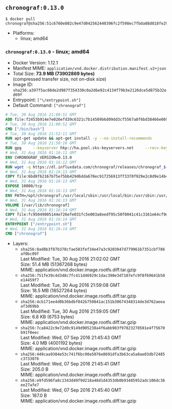 ## `chronograf:0.13.0`

```console
$ docker pull chronograf@sha256:51c6760e802c9e47d042562440396fc2f598ec7fbda88d818fe29972779a753c
```

-	Platforms:
	-	linux; amd64

### `chronograf:0.13.0` - linux; amd64

-	Docker Version: 1.12.1
-	Manifest MIME: `application/vnd.docker.distribution.manifest.v2+json`
-	Total Size: **73.9 MB (73902869 bytes)**  
	(compressed transfer size, not on-disk size)
-	Image ID: `sha256:a397f5ac08de2d987f354330c0a2d6e92c4134f79b3e2126dce5d875b32ed69f`
-	Entrypoint: `["\/entrypoint.sh"]`
-	Default Command: `["chronograf"]`

```dockerfile
# Tue, 30 Aug 2016 21:00:51 GMT
ADD file:f2453b914e7e026efd39c6321c7b14509b6d09dd3cf5567a8f6bd38466e06954 in / 
# Tue, 30 Aug 2016 21:00:52 GMT
CMD ["/bin/bash"]
# Tue, 30 Aug 2016 21:52:11 GMT
RUN apt-get update && apt-get install -y --no-install-recommends 		ca-certificates 		curl 		wget 	&& rm -rf /var/lib/apt/lists/*
# Tue, 30 Aug 2016 21:58:18 GMT
RUN gpg     --keyserver hkp://ha.pool.sks-keyservers.net     --recv-keys 05CE15085FC09D18E99EFB22684A14CF2582E0C5
# Wed, 31 Aug 2016 01:16:11 GMT
ENV CHRONOGRAF_VERSION=0.13.0
# Wed, 31 Aug 2016 01:16:12 GMT
RUN wget -q https://dl.influxdata.com/chronograf/releases/chronograf_${CHRONOGRAF_VERSION}_amd64.deb.asc &&     wget -q https://dl.influxdata.com/chronograf/releases/chronograf_${CHRONOGRAF_VERSION}_amd64.deb &&     gpg --batch --verify chronograf_${CHRONOGRAF_VERSION}_amd64.deb.asc chronograf_${CHRONOGRAF_VERSION}_amd64.deb &&     dpkg -i chronograf_${CHRONOGRAF_VERSION}_amd64.deb &&     rm -f chronograf_${CHRONOGRAF_VERSION}_amd64.deb*
# Wed, 31 Aug 2016 01:16:13 GMT
COPY file:6bd8f62167b75e75bb429d6dda670ec917256913ff3370f929e2c8d9e14b475e in /etc/chronograf/chronograf.conf 
# Wed, 31 Aug 2016 01:16:13 GMT
EXPOSE 10000/tcp
# Wed, 31 Aug 2016 01:16:13 GMT
ENV PATH=/opt/chronograf:/usr/local/sbin:/usr/local/bin:/usr/sbin:/usr/bin:/sbin:/bin
# Wed, 31 Aug 2016 01:16:13 GMT
VOLUME [/var/lib/chronograf]
# Wed, 31 Aug 2016 01:16:14 GMT
COPY file:fc95049005144e726efe031fc5e003a8eedf95c50f0041c41c3161e64cf9dbbe in /entrypoint.sh 
# Wed, 31 Aug 2016 01:16:14 GMT
ENTRYPOINT ["/entrypoint.sh"]
# Wed, 31 Aug 2016 01:16:14 GMT
CMD ["chronograf"]
```

-	Layers:
	-	`sha256:8ad8b3f87b378cfae583fef34e47a3c9203847d779961b7351cbf786af0bc09f`  
		Last Modified: Tue, 30 Aug 2016 21:02:02 GMT  
		Size: 51.4 MB (51367268 bytes)  
		MIME: application/vnd.docker.image.rootfs.diff.tar.gzip
	-	`sha256:751fe39c4d348c7fc411d46929c1dac390e3d7107efc9f8f69641b50e14459f7`  
		Last Modified: Tue, 30 Aug 2016 21:59:08 GMT  
		Size: 18.5 MB (18527264 bytes)  
		MIME: application/vnd.docker.image.rootfs.diff.tar.gzip
	-	`sha256:4cb171ee4d0b36bdbf042b750841ac151b30674348314de3d762aeeaaf3d69bb`  
		Last Modified: Tue, 30 Aug 2016 21:59:05 GMT  
		Size: 6.8 KB (6753 bytes)  
		MIME: application/vnd.docker.image.rootfs.diff.tar.gzip
	-	`sha256:7ca8422c9e72d0c9149d905238a4f6abb983f97823278501e4f75670b91f0eec`  
		Last Modified: Wed, 07 Sep 2016 21:45:43 GMT  
		Size: 4.0 MB (4001192 bytes)  
		MIME: application/vnd.docker.image.rootfs.diff.tar.gzip
	-	`sha256:449caa9384e53c741f6bc90a5076e8691dfa3b63ca5a8ae03db72485c3733076`  
		Last Modified: Wed, 07 Sep 2016 21:45:41 GMT  
		Size: 205.0 B  
		MIME: application/vnd.docker.image.rootfs.diff.tar.gzip
	-	`sha256:e9fd596fa8c1343d49f9d218a48d1d4353db0b93485952adc106dc36ee27afe7`  
		Last Modified: Wed, 07 Sep 2016 21:45:40 GMT  
		Size: 187.0 B  
		MIME: application/vnd.docker.image.rootfs.diff.tar.gzip

